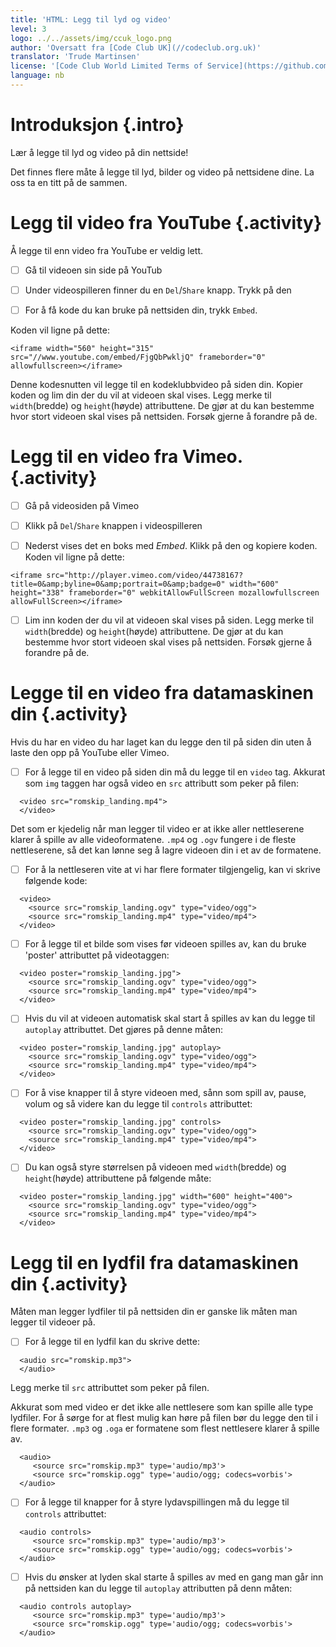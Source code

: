 ```yaml
---
title: 'HTML: Legg til lyd og video'
level: 3
logo: ../../assets/img/ccuk_logo.png
author: 'Oversatt fra [Code Club UK](//codeclub.org.uk)'
translator: 'Trude Martinsen'
license: '[Code Club World Limited Terms of Service](https://github.com/CodeClub/webdev-curriculum/blob/master/LICENSE.md)'
language: nb
---
```



# Introduksjon {.intro}

Lær å legge til lyd og video på din nettside!

Det finnes flere måte å legge til lyd, bilder og video på nettsidene dine. La
oss ta en titt på de sammen.


# Legg til video fra YouTube {.activity}

Å legge til enn video fra YouTube er veldig lett.

- [ ] Gå til videoen sin side på YouTub

- [ ] Under videospilleren finner du en `Del`/`Share` knapp. Trykk på den

- [ ] For å få kode du kan bruke på nettsiden din, trykk `Embed`.

Koden vil ligne på dette:

```
<iframe width="560" height="315" src="//www.youtube.com/embed/FjgQbPwkljQ" frameborder="0" allowfullscreen></iframe>
```

Denne kodesnutten vil legge til en kodeklubbvideo på siden din. Kopier koden og
lim din der du vil at videoen skal vises. Legg merke til `width`(bredde) og
`height`(høyde) attributtene. De gjør at du kan bestemme hvor stort videoen skal
vises på nettsiden. Forsøk gjerne å forandre på de.


# Legg til en video fra Vimeo. {.activity}

- [ ] Gå på videosiden på Vimeo

- [ ] Klikk på `Del`/`Share` knappen i videospilleren

- [ ] Nederst vises det en boks med _Embed_. Klikk på den og kopiere koden.
      Koden vil ligne på dette:

```
<iframe src="http://player.vimeo.com/video/44738167?title=0&amp;byline=0&amp;portrait=0&amp;badge=0" width="600" height="338" frameborder="0" webkitAllowFullScreen mozallowfullscreen allowFullScreen></iframe>
```

- [ ] Lim inn koden der du vil at videoen skal vises på siden. Legg merke til
      `width`(bredde) og `height`(høyde) attributtene. De gjør at du kan
      bestemme hvor stort videoen skal vises på nettsiden. Forsøk gjerne å
      forandre på de.


# Legge til en video fra datamaskinen din {.activity}

Hvis du har en video du har laget kan du legge den til på siden din uten å laste
den opp på YouTube eller Vimeo.

- [ ] For å legge til en video på siden din må du legge til en `video` tag.
      Akkurat som `img` taggen har også video en `src` attributt som peker på
      filen:

```
  <video src="romskip_landing.mp4">
  </video>
```

Det som er kjedelig når man legger til video er at ikke aller nettleserene
klarer å spille av alle videoformatene. `.mp4` og `.ogv` fungere i de fleste
nettleserene, så det kan lønne seg å lagre videoen din i et av de formatene.

- [ ] For å la nettleseren vite at vi har flere formater tilgjengelig, kan vi
      skrive følgende kode:

```
  <video>
    <source src="romskip_landing.ogv" type="video/ogg">
    <source src="romskip_landing.mp4" type="video/mp4">
  </video>
```

- [ ] For å legge til et bilde som vises før videoen spilles av, kan du bruke
      'poster' attributtet på videotaggen:

```
  <video poster="romskip_landing.jpg">
    <source src="romskip_landing.ogv" type="video/ogg">
    <source src="romskip_landing.mp4" type="video/mp4">
  </video>
```

- [ ] Hvis du vil at videoen automatisk skal start å spilles av kan du legge til
      `autoplay` attributtet. Det gjøres på denne måten:

```
  <video poster="romskip_landing.jpg" autoplay>
    <source src="romskip_landing.ogv" type="video/ogg">
    <source src="romskip_landing.mp4" type="video/mp4">
  </video>
```

- [ ] For å vise knapper til å styre videoen med, sånn som spill av, pause,
      volum og så videre kan du legge til `controls` attributtet:

```
  <video poster="romskip_landing.jpg" controls>
    <source src="romskip_landing.ogv" type="video/ogg">
    <source src="romskip_landing.mp4" type="video/mp4">
  </video>
```

- [ ] Du kan også styre størrelsen på videoen med `width`(bredde) og
      `height`(høyde) attributtene på følgende måte:

```
  <video poster="romskip_landing.jpg" width="600" height="400">
    <source src="romskip_landing.ogv" type="video/ogg">
    <source src="romskip_landing.mp4" type="video/mp4">
  </video>
```


# Legg til en lydfil fra datamaskinen din {.activity}

Måten man legger lydfiler til på nettsiden din er ganske lik måten man legger
til videoer på.

- [ ] For å legge til en lydfil kan du skrive dette:

```
  <audio src="romskip.mp3">
  </audio>
```

Legg merke til `src` attributtet som peker på filen.

Akkurat som med video er det ikke alle nettlesere som kan spille alle type
lydfiler. For å sørge for at flest mulig kan høre på filen bør du legge den til
i flere formater. `.mp3` og `.oga` er formatene som flest nettlesere klarer å
spille av.

```
  <audio>
     <source src="romskip.mp3" type='audio/mp3'>
     <source src="romskip.ogg" type='audio/ogg; codecs=vorbis'>
  </audio>
```

- [ ] For å legge til knapper for å styre lydavspillingen må du legge til
      `controls` attributtet:

```
  <audio controls>
     <source src="romskip.mp3" type='audio/mp3'>
     <source src="romskip.ogg" type='audio/ogg; codecs=vorbis'>
  </audio>
```

- [ ] Hvis du ønsker at lyden skal starte å spilles av med en gang man går inn
      på nettsiden kan du legge til `autoplay` attributten på denn måten:

```
  <audio controls autoplay>
     <source src="romskip.mp3" type='audio/mp3'>
     <source src="romskip.ogg" type='audio/ogg; codecs=vorbis'>
  </audio>
```

